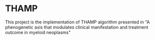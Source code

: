 # THAMP
This project is the implementation of THAMP algorithm presented in "A phenogenetic axis that modulates clinical manifestation and treatment outcome in myeloid neoplasms"
